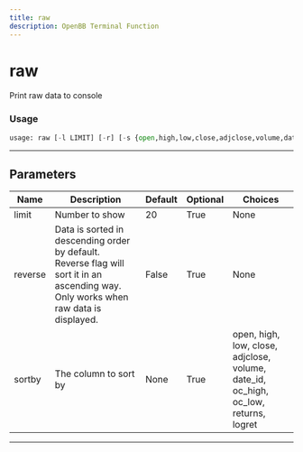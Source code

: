 ```yaml
---
title: raw
description: OpenBB Terminal Function
---
```


# raw

Print raw data to console

### Usage

```python
usage: raw [-l LIMIT] [-r] [-s {open,high,low,close,adjclose,volume,date_id,oc_high,oc_low,returns,logret}]
```

---

## Parameters

| Name | Description | Default | Optional | Choices |
| ---- | ----------- | ------- | -------- | ------- |
| limit | Number to show | 20 | True | None |
| reverse | Data is sorted in descending order by default. Reverse flag will sort it in an ascending way. Only works when raw data is displayed. | False | True | None |
| sortby | The column to sort by | None | True | open, high, low, close, adjclose, volume, date_id, oc_high, oc_low, returns, logret |
---

